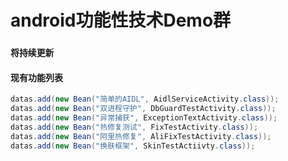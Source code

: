 # android功能性技术Demo群
### `将持续更新`
#### 现有功能列表
```Java
datas.add(new Bean("简单的AIDL", AidlServiceActivity.class));
datas.add(new Bean("双进程守护", DbGuardTestActivity.class));
datas.add(new Bean("异常捕获", ExceptionTextActivity.class));
datas.add(new Bean("热修复测试", FixTestActivity.class));
datas.add(new Bean("阿里热修复", AliFixTestActivity.class));
datas.add(new Bean("换肤框架", SkinTestActiivty.class));
```
      



